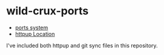 # wild-crux-ports

- [ports system](https://crux.nu/Main/Handbook3-1#ntoc29)
- [httpup Location](http://wildefyr.net/ports)

I've included both httpup and git sync files in this repository.
